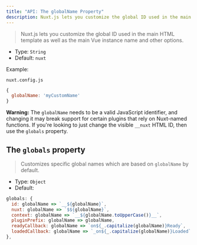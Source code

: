 ```yaml
---
title: "API: The globalName Property"
description: Nuxt.js lets you customize the global ID used in the main HTML template as well as the main Vue instance name and other options.
---
```


> Nuxt.js lets you customize the global ID used in the main HTML template as well as the main Vue instance name and other options.

- Type: `String`
- Default: `nuxt`

Example:

`nuxt.config.js`

```js
{
  globalName: 'myCustomName'
}
```

<div class="Alert Alert--orange">

<b>Warning:</b> The `globalName` needs to be a valid JavaScript identifier, and changing it may break support for certain plugins that rely on Nuxt-named functions. If you're looking to just change the visible `__nuxt` HTML ID, then use the `globals` property.

</div>

## The `globals` property

> Customizes specific global names which are based on `globalName` by default.

- Type: `Object`
- Default:

```js
globals: {
  id: globalName => `__${globalName}`,
  nuxt: globalName => `$${globalName}`,
  context: globalName => `__${globalName.toUpperCase()}__`,
  pluginPrefix: globalName => globalName,
  readyCallback: globalName => `on${_.capitalize(globalName)}Ready`,
  loadedCallback: globalName => `_on${_.capitalize(globalName)}Loaded`
},
```

